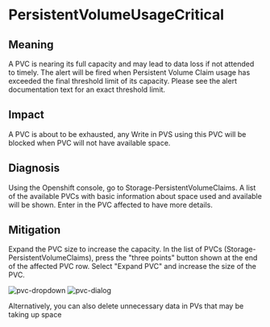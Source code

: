 # PersistentVolumeUsageCritical

## Meaning

A PVC is nearing its full capacity and may lead to data loss if not attended to
timely. The alert will be fired when Persistent Volume Claim usage has exceeded
the final threshold limit of its capacity.
Please see the alert documentation text for an exact threshold limit.

## Impact

A PVC is about to be exhausted, any Write in PVS using this PVC will be blocked
when PVC will not have available space.

## Diagnosis

Using the Openshift console, go to Storage-PersistentVolumeClaims.
A list of the available PVCs with basic information about space used and
available will be shown.
Enter in the PVC affected to have more details.


## Mitigation

Expand the PVC size to increase the capacity.
In the list of PVCs (Storage-PersistentVolumeClaims), press the "three points"
button shown at the end of the affected PVC row. Select "Expand PVC" and
increase the size of the PVC.

![pvc-dropdown](helpers/screenshots/expand-pvc-dropdown.png)
![pvc-dialog](helpers/screenshots/expand-pvc-dialog.png)

Alternatively, you can also delete unnecessary data in PVs that may be taking
 up space


